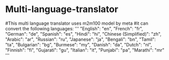# Multi-language-translator
#This multi language translator uses m2m100 model by meta 
#it can convert the following languages:
 '''   "English": "en",
    "French": "fr",
    "German": "de",
    "Spanish": "es",
    "Hindi": "hi",
    "Chinese (Simplified)": "zh",
    "Arabic": "ar",
    "Russian": "ru",
    "Japanese": "ja",
    "Bengali": "bn",
    "Tamil": "ta",
    "Bulgarian": "bg",
    "Burmese": "my",
    "Danish": "da",
    "Dutch": "nl",
    "Finnish": "fi",
    "Gujarati": "gu",
    "Italian": "it",
    "Punjabi": "pa",
    "Marathi": "mr"
    '''
